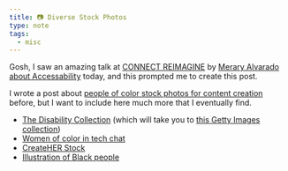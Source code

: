 ```yaml
---
title: 📷 Diverse Stock Photos
type: note
tags:
  - misc
---
```


Gosh, I saw an amazing talk at [CONNECT REIMAGINE](https://connectreimagine.womenwhocode.dev/) by [Merary Alvarado about Accessability](https://www.youtube.com/watch?v=yGkPh2Gg7VM) today, and this prompted me to create this post.

I wrote a post about [people of color stock photos for content creation](/posts/images-of-poc-for-content-creation/) before, but I want to include here much more that I eventually find.

- [The Disability Collection](https://www.verizonmedia.com/accessibility/disability-collection) (which will take you to [this Getty Images collection](https://www.gettyimages.co.uk/photos/disabilitycollection?family=creative&license=rf&phrase=disabilitycollection&sort=best#license))
- [Women of color in tech chat](https://www.flickr.com/photos/wocintechchat)
- [CreateHER Stock](https://createherstock.com/)
- [Illustration of Black people](https://www.blackillustrations.com/)
